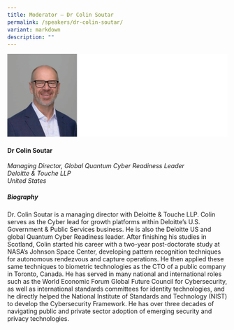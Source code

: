 ```yaml
---
title: Moderator – Dr Colin Soutar
permalink: /speakers/dr-colin-soutar/
variant: markdown
description: ""
---
```

![](/images/2025%20speakers/Colin_Soutar_2.png)
#### **Dr Colin Soutar**

*Managing Director, Global Quantum Cyber Readiness Leader <br> Deloitte &amp; Touche LLP<br>United States*

##### **Biography**
Dr. Colin Soutar is a managing director with Deloitte &amp; Touche LLP. Colin serves as the Cyber lead for growth platforms within Deloitte’s U.S. Government &amp; Public Services business. He is also the Deloitte US and global Quantum Cyber Readiness leader. After finishing his studies in Scotland, Colin started his career with a two-year post-doctorate study at NASA’s Johnson Space Center, developing pattern recognition techniques for autonomous rendezvous and capture operations. He then applied these same techniques to biometric technologies as the CTO of a public company in Toronto, Canada. He has served in many national and international roles such as the World Economic Forum Global Future Council for Cybersecurity, as well as international standards committees for identity technologies, and he directly helped the National Institute of Standards and Technology (NIST) to develop the Cybersecurity Framework. He has over three decades of navigating public and private sector adoption of emerging security and privacy technologies.